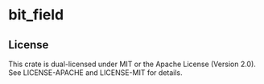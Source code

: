 # bit_field

## License
This crate is dual-licensed under MIT or the Apache License (Version 2.0). See LICENSE-APACHE and LICENSE-MIT for details.
